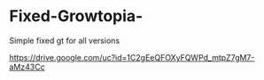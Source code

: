 # Fixed-Growtopia-
Simple fixed gt for all versions

https://drive.google.com/uc?id=1C2gEeQFOXyFQWPd_mtpZ7gM7-aMz43Cc

